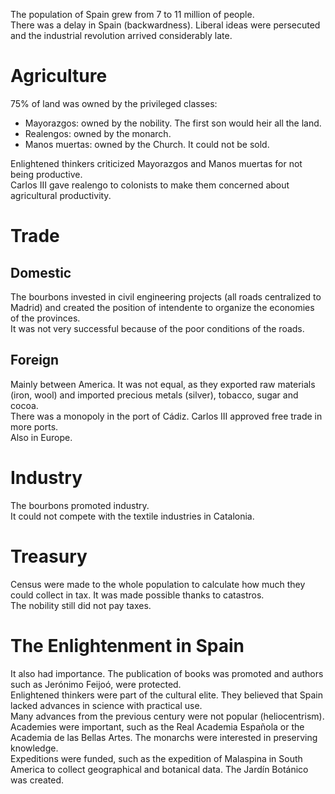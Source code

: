 The population of Spain grew from 7 to 11 million of people.  
There was a delay in Spain (backwardness). Liberal ideas were persecuted and the industrial revolution arrived considerably late.


# Agriculture
75% of land was owned by the privileged classes:
- Mayorazgos: owned by the nobility. The first son would heir all the land.
- Realengos: owned by the monarch.
- Manos muertas: owned by the Church. It could not be sold.

Enlightened thinkers criticized Mayorazgos and Manos muertas for not being productive.  
Carlos III gave realengo to colonists to make them concerned about agricultural productivity.


# Trade

## Domestic
The bourbons invested in civil engineering projects (all roads centralized to Madrid) and created the position of intendente to organize the economies of the provinces.  
It was not very successful because of the poor conditions of the roads.

## Foreign
Mainly between America. It was not equal, as they exported raw materials (iron, wool) and imported precious metals (silver), tobacco, sugar and cocoa.  
There was a monopoly in the port of Cádiz. Carlos III approved free trade in more ports.  
Also in Europe.


# Industry
The bourbons promoted industry.  
It could not compete with the textile industries in Catalonia.


# Treasury
Census were made to the whole population to calculate how much they could collect in tax. It was made possible thanks to catastros.  
The nobility still did not pay taxes.


# The Enlightenment in Spain
It also had importance. The publication of books was promoted and authors such as Jerónimo Feijoó, were protected.  
Enlightened thinkers were part of the cultural elite. They believed that Spain lacked advances in science with practical use.  
Many advances from the previous century were not popular (heliocentrism).  
Academies were important, such as the Real Academia Española or the Academia de las Bellas Artes. The monarchs were interested in preserving knowledge.  
Expeditions were funded, such as the expedition of Malaspina in South America to collect geographical and botanical data. The Jardín Botánico was created.
